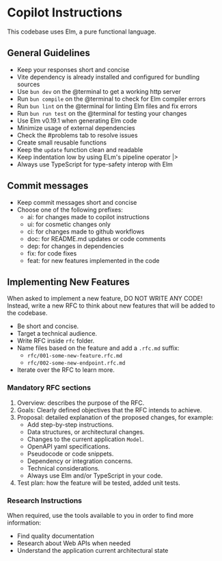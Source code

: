 # Copilot Instructions

This codebase uses Elm, a pure functional language.

## General Guidelines

- Keep your responses short and concise
- Vite dependency is already installed and configured for bundling sources
- Use `bun dev` on the @terminal to get a working http server
- Run `bun compile` on the @terminal to check for Elm compiler errors
- Run `bun lint` on the @terminal for linting Elm files and fix errors
- Run `bun run test` on the @terminal for testing your changes
- Use Elm v0.19.1 when generating Elm code
- Minimize usage of external dependencies
- Check the #problems tab to resolve issues
- Create small reusable functions
- Keep the `update` function clean and readable
- Keep indentation low by using ELm's pipeline operator |>
- Always use TypeScript for type-safety interop with Elm

## Commit messages

- Keep commit messages short and concise
- Choose one of the following prefixes:
  - ai: for changes made to copilot instructions
  - ui: for cosmetic changes only
  - ci: for changes made to github workflows
  - doc: for README.md updates or code comments
  - dep: for changes in dependencies
  - fix: for code fixes
  - feat: for new features implemented in the code

## Implementing New Features

When asked to implement a new feature, DO NOT WRITE ANY CODE!
Instead, write a new RFC to think about new features that will be added to the codebase.

- Be short and concise.
- Target a technical audience.
- Write RFC inside `rfc` folder.
- Name files based on the feature and add a `.rfc.md` suffix:
  - `rfc/001-some-new-feature.rfc.md`
  - `rfc/002-some-new-endpoint.rfc.md`
- Iterate over the RFC to learn more.

### Mandatory RFC sections

1. Overview: describes the purpose of the RFC.
2. Goals: Clearly defined objectives that the RFC intends to achieve.
3. Proposal: detailed explanation of the proposed changes, for example:
   - Add step-by-step instructions.
   - Data structures, or architectural changes.
   - Changes to the current application `Model`.
   - OpenAPI yaml specifications.
   - Pseudocode or code snippets.
   - Dependency or integration concerns.
   - Technical considerations.
   - Always use Elm and/or TypeScript in your code.
4. Test plan: how the feature will be tested, added unit tests.

### Research Instructions

When required, use the tools available to you in order to find more information:

- Find quality documentation
- Research about Web APIs when needed
- Understand the application current architectural state
